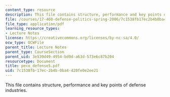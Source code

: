 ```yaml
---
content_type: resource
description: This file contains structure, performance and key points of defense industries.
file: /courses/17-460-defense-politics-spring-2006/7c1538fb17ec2b4b0ba4420fe0e2ee21_peco_defense5.pdf
file_type: application/pdf
learning_resource_types:
- Lecture Notes
license: https://creativecommons.org/licenses/by-nc-sa/4.0/
ocw_type: OCWFile
parent_title: Lecture Notes
parent_type: CourseSection
parent_uid: 3e539d49-4954-bd0d-a63d-573e6c87b204
resourcetype: Document
title: peco_defense5.pdf
uid: 7c1538fb-17ec-2b4b-0ba4-420fe0e2ee21
---
```

This file contains structure, performance and key points of defense industries.